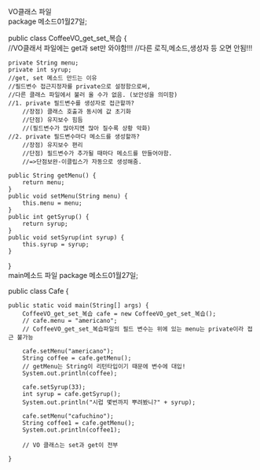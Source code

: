 VO클래스 파일  
package 메소드01월27일;

public class CoffeeVO_get_set_복습 {  
	//VO클래서 파일에는 get과 set만 와야함!!!
	//다른 로직,메소드,생성자 등 오면 안됨!!!
	
	private String menu;
	private int syrup;
	//get, set 메소드 만드는 이유
	//필드변수 접근지정자를 private으로 설정함으로써, 
	//다른 클래스 파일에서 불러 올 수가 없음. (보안성을 의미함)
	//1. private 필드변수를 생성자로 접근할까?
		//장점) 클래스 호출과 동시에 값 초기화
		//단점) 유지보수 힘듬
		//(필드변수가 많아지면 많아 질수록 상황 악화)
	//2. private 필드변수마다 메소드를 생성할까?
		//장점) 유지보수 편리
		//단점) 필드변수가 추가될 때마다 메소드를 만들어야함.
		//=>단점보완-이클립스가 자동으로 생성해줌.
	
	public String getMenu() {
		return menu;
	}
	public void setMenu(String menu) {
		this.menu = menu;
	}
	public int getSyrup() {
		return syrup;
	}
	public void setSyrup(int syrup) {
		this.syrup = syrup;
	}

}  
main메소드 파일
package 메소드01월27일;

public class Cafe {

	public static void main(String[] args) {
		CoffeeVO_get_set_복습 cafe = new CoffeeVO_get_set_복습();
		// cafe.menu = "americano";
		// CoffeeVO_get_set_복습파일의 필드 변수는 위에 있는 menu는 private이라 접근 불가능

		cafe.setMenu("americano");
		String coffee = cafe.getMenu();
		// getMenu는 String이 리턴타입이기 때문에 변수에 대입!
		System.out.println(coffee);

		cafe.setSyrup(33);
		int syrup = cafe.getSyrup();
		System.out.println("시럽 몇번까지 뿌려봤니?" + syrup);

		cafe.setMenu("cafuchino");
		String coffee1 = cafe.getMenu();
		System.out.println(coffee1);

		// VO 클래스는 set과 get이 전부

	}
